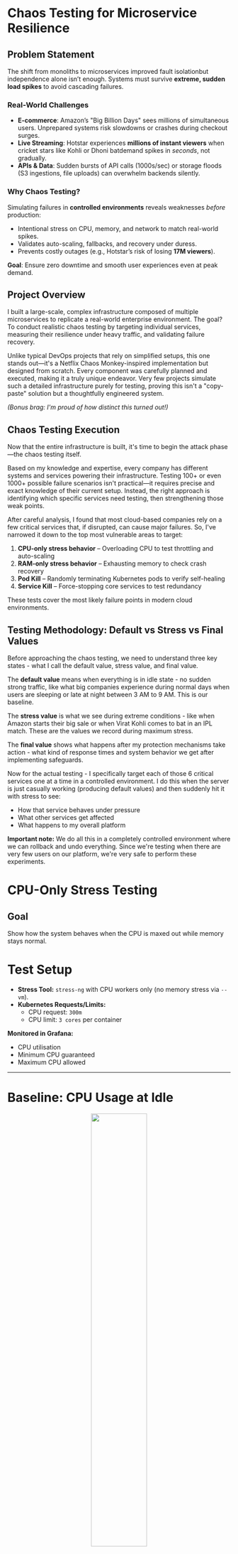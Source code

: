 # Chaos Testing for Microservice Resilience  

## Problem Statement  

The shift from monoliths to microservices improved fault isolationbut independence alone isn’t enough. Systems must survive **extreme, sudden load spikes** to avoid cascading failures.  

### Real-World Challenges  
- **E-commerce**: Amazon’s "Big Billion Days" sees millions of simultaneous users. Unprepared systems risk slowdowns or crashes during checkout surges.  
- **Live Streaming**: Hotstar experiences **millions of instant viewers** when cricket stars like Kohli or Dhoni batdemand spikes in *seconds*, not gradually.  
- **APIs & Data**: Sudden bursts of API calls (1000s/sec) or storage floods (S3 ingestions, file uploads) can overwhelm backends silently.  

### Why Chaos Testing?  
Simulating failures in **controlled environments** reveals weaknesses *before* production:  
- Intentional stress on CPU, memory, and network to match real-world spikes.  
- Validates auto-scaling, fallbacks, and recovery under duress.  
- Prevents costly outages (e.g., Hotstar’s risk of losing **17M viewers**).  

**Goal**: Ensure zero downtime and smooth user experiences even at peak demand.  

## Project Overview
I built a large-scale, complex infrastructure composed of multiple microservices to replicate a real-world enterprise environment. The goal? To conduct realistic chaos testing by targeting individual services, measuring their resilience under heavy traffic, and validating failure recovery.

Unlike typical DevOps projects that rely on simplified setups, this one stands out—it's a Netflix Chaos Monkey-inspired implementation but designed from scratch. Every component was carefully planned and executed, making it a truly unique endeavor. Very few projects simulate such a detailed infrastructure purely for testing, proving this isn't a "copy-paste" solution but a thoughtfully engineered system.

*(Bonus brag: I'm proud of how distinct this turned out!)*

## Chaos Testing Execution
Now that the entire infrastructure is built, it's time to begin the attack phase—the chaos testing itself.

Based on my knowledge and expertise, every company has different systems and services powering their infrastructure. Testing 100+ or even 1000+ possible failure scenarios isn't practical—it requires precise and exact knowledge of their current setup. Instead, the right approach is identifying which specific services need testing, then strengthening those weak points.

After careful analysis, I found that most cloud-based companies rely on a few critical services that, if disrupted, can cause major failures. So, I've narrowed it down to the top most vulnerable areas to target:

1. **CPU-only stress behavior** – Overloading CPU to test throttling and auto-scaling
2. **RAM-only stress behavior** – Exhausting memory to check crash recovery
3. **Pod Kill** – Randomly terminating Kubernetes pods to verify self-healing
4. **Service Kill** – Force-stopping core services to test redundancy

These tests cover the most likely failure points in modern cloud environments.

## Testing Methodology: Default vs Stress vs Final Values
Before approaching the chaos testing, we need to understand three key states - what I call the default value, stress value, and final value.

The **default value** means when everything is in idle state - no sudden strong traffic, like what big companies experience during normal days when users are sleeping or late at night between 3 AM to 9 AM. This is our baseline.

The **stress value** is what we see during extreme conditions - like when Amazon starts their big sale or when Virat Kohli comes to bat in an IPL match. These are the values we record during maximum stress.

The **final value** shows what happens after my protection mechanisms take action - what kind of response times and system behavior we get after implementing safeguards.

Now for the actual testing - I specifically target each of those 6 critical services one at a time in a controlled environment. I do this when the server is just casually working (producing default values) and then suddenly hit it with stress to see:
- How that service behaves under pressure
- What other services get affected
- What happens to my overall platform

**Important note:** We do all this in a completely controlled environment where we can rollback and undo everything. Since we're testing when there are very few users on our platform, we're very safe to perform these experiments.
# CPU-Only Stress Testing

## Goal
Show how the system behaves when the CPU is maxed out while memory stays normal.



# Test Setup

- **Stress Tool:** `stress-ng` with CPU workers only (no memory stress via `--vm`).  
- **Kubernetes Requests/Limits:**  
  - CPU request: `300m`  
  - CPU limit: `3 cores` per container  

**Monitored in Grafana:**  
- CPU utilisation  
- Minimum CPU guaranteed  
- Maximum CPU allowed  

---

# Baseline: CPU Usage at Idle

<p align="center">
  <img src="https://github.com/user-attachments/assets/f199f2ef-6f21-419e-ad42-8bf2cb582e88" width="50%" />
</p>
<p align="center"><strong>Grafana CPU panel at idle load</strong></p>

---

# Stress Applied: CPU Pressure Only

<p align="center">
  <img src="https://github.com/user-attachments/assets/d9f7e250-0c97-42d8-8282-e26e611896bf" width="50%" />
</p>
<p align="center"><strong>CPU usage spiking under stress-ng load</strong></p>

**Why meters turned red:**  
The Grafana panels turned red because CPU usage crossed the alert threshold (80%+), indicating saturation and risk of throttling.

---

# Actions Taken

- Applied **Kubernetes CPU limits** per container to prevent a single pod from consuming all available cores.  

<p align="center">
  <img src="https://github.com/user-attachments/assets/c6ba4a02-85e9-4b61-9987-682abc790f96" width="50%" />
</p>
<p align="center">
  <img src="https://github.com/user-attachments/assets/363172b3-e43b-4b1e-9dbf-5b1c949f14fc" width="50%" />
</p>

- Configured **limits:** CPU `250m` / Memory `256Mi` per container.  
- Configured **Horizontal Pod Autoscaler (HPA):**  
  - Scale when CPU usage > 75% for 15s  
  - Minimum pods: 1  
  - Maximum pods: 5  

<p align="center">
  <img src="https://github.com/user-attachments/assets/fcf06b77-32c4-4d05-9fd2-897a0cb1ad04" width="50%" />
</p>
<p align="center">
  <img src="https://github.com/user-attachments/assets/9cc91a50-8537-4383-b224-cf3c2c2e669b" width="50%" />
</p>

---

# Result After Mitigation

<p align="center">
  <img src="https://github.com/user-attachments/assets/31d5b7ee-2799-4fe8-8e34-a07ba44d7931" width="50%" />
</p>
<p align="center"><strong>CPU utilization stabilized after applying limits and HPA</strong></p>

- CPU utilization stabilized around **48%** despite same load.  

**Why Grafana Gauge Shows 92% Red:**  
- Gauges are relative to pod CPU limit, not absolute node capacity.  
- Even if node CPU is ~48%, the pod may appear at 92% of its allocated quota, triggering the red zone.  

- API latency reduced compared to stress phase, confirming load distribution via HPA.

---

# Conclusion

This test demonstrates:  
- How CPU saturation impacts performance.  
- The importance of **realistic CPU limits** and **autoscaling**.  
- Grafana gauge readings can appear “red” due to **limit-relative scaling**, not absolute CPU usage.

## RAM-Only Stress Test

### Goal
Demonstrate how the system behaves when memory utilization increases, while keeping CPU load normal.

### Test Setup
- Used `stress-ng` with only memory workers: `--vm N --vm-bytes <size>`.
- Started small at 25% memory allocation, then gradually increased to observe behavior.
- No CPU workers used (`--cpu` omitted).

### Kubernetes Setup
- Memory requests and limits set to ensure scheduler can allocate memory safely:
  - Requests: 2 GiB
  - Limits: 4 GiB
- Pod runs once (`restartPolicy: Never`) to monitor effects.
- Pod Disruption Budget (PDB) recommended for critical pods to prevent eviction during node stress.

### Monitoring
- Grafana panels used:
  - `container_memory_usage_bytes`
  - `container_memory_rss`
  - `container_memory_limits`
- Observed OOMKill events via:
```bash
kubectl describe pod ram-stress
```
### create pod 
```bash
kubectl apply -f ram-stress.yaml
```
### Monotring the pod in terminal that it created succefully or not 
```bash
kubectl get pods ram-stress
kubectl describe pod ram-stress
kubectl logs ram-stress
```

## Pod Restart Test
This experiment demonstrates Kubernetes' self-healing capabilities by simulating a pod failure and observing its automatic recovery. The goal is to show how Kubernetes ensures service availability by automatically recreating a deleted pod to maintain the desired state.

### 1. Goal
To prove that Kubernetes automatically restarts a pod if it crashes or is manually deleted. This is a core function of a ReplicaSet, which ensures the desired number of replicas is always running.

### 2. Test Setup and Execution
Select a Target Pod: Choose a running pod that isn't critical to your cluster's health. You can use the following command to list all pods:

``` bash
kubectl get pods
```
<p align="center">
  <img src="https://github.com/user-attachments/assets/b9983175-5c35-4b76-839f-462ad2fc5f8f"width="50%" />
</p>

Delete the Pod: Once you've selected a pod (e.g., my-app-pod-xyz), use the kubectl delete pod command to simulate a crash or failure.

``` bash
kubectl delete pod postgres-858744bdb4-d7j9z
```
<p align="center">
  <img src="https://github.com/user-attachments/assets/f2060b8a-bb1b-4eaf-812a-f3fe397f9c28"width="50%" />
</p>

Observation: Immediately after deleting the pod, you'll see a new one being created. This is handled by the ReplicaSet, which monitors the pod count and acts to maintain it.

### 3. Monitoring and Verification
To observe the pod's life cycle in real-time and verify the automatic restart, use the following methods:

Command Line Monitoring: Use kubectl get pods -w (watch) to see the old pod terminate (Terminating status) and a new one start (ContainerCreating followed by Running).

``` Bash
kubectl get pods -w
```
<p align="center">
  <img src="https://github.com/user-attachments/assets/967ccdf3-4fdc-4833-925b-245cf5d207af"width="50%" />
</p>

Metrics: Monitor the kube_pod_container_status_restarts_total metric in Grafana. This panel will show an increment in the restart count, confirming that a new pod was started after the old one was terminated.

### 4. What This Proves
This experiment highlights a fundamental aspect of Kubernetes: resilience. The ReplicaSet automatically detects the pod count discrepancy and takes immediate action to correct it. This automated recovery process ensures that an application's service remains uninterrupted even in the face of individual pod failures, demonstrating the platform's self-healing capabilities without any manual intervention.

## API Traffic Burst
This experiment tests your system's resilience by simulating a sudden and significant increase in API traffic. The goal is to demonstrate how the Horizontal Pod Autoscaler (HPA) automatically scales your application to handle the load and how rate limiting can protect your backend services.

### Goal
To prove that the system can handle a sudden high volume of API requests without service disruption, leveraging HPA to scale out pods and rate limiting to prevent overload.

### Test Setup and Execution
Set up the load test: Use a tool like hey to generate a high volume of requests over a short period.

```bash
hey -z 30s -q 200 -m GET http://34.123.45.67:30001/users
hey -z 30s -q 200 -m GET http://34.123.45.67:30002/videos
```
Simulate different request types: If applicable, perform separate tests for GET and POST requests to observe any differences in behavior.

### Monitoring and Verification

Grafana Dashboards:
- **Request Rate**: Monitor the rate(http_requests_total[1m]) metric to see the spike in traffic.
- **Latency**: Observe the histogram_quantile to check for any increase in API response times under load.
- **Resource Utilization**: Watch the CPU and memory panels to see the resource usage increase across your pods.
- **Kubernetes Events**: Use the kubectl command to monitor the HPA for scaling events. You should see new replicas being added to handle the increased load.

```bash
kubectl get hpa --watch
```

### What This Proves
This experiment highlights two crucial aspects of a resilient system: automated scaling and traffic management.

- **Horizontal Pod Autoscaling (HPA)** automatically detects the increased CPU utilization caused by the traffic burst and adds new replicas to distribute the load, preventing the service from becoming overwhelmed.

- **API Gateway Rate Limiting** is a key defense mechanism that prevents the backend from being flooded with requests, protecting it from being a single point of failure and ensuring a stable service.
